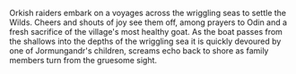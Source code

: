 Orkish raiders embark on a voyages across the wriggling seas to settle the Wilds. Cheers and shouts of joy see them off, among prayers to Odin and a fresh sacrifice of the village's most healthy goat. As the boat passes from the shallows into the depths of the wriggling sea it is quickly devoured by one of Jormungandr's children, screams echo back to shore as family members turn from the gruesome sight.